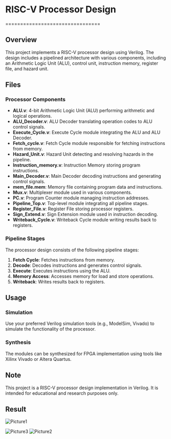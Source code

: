 # RISC-V Processor Design
================================

## Overview
This project implements a RISC-V processor design using Verilog. The design includes a pipelined architecture with various components, including an Arithmetic Logic Unit (ALU), control unit, instruction memory, register file, and hazard unit.

## Files
### Processor Components

* **ALU.v**: 4-bit Arithmetic Logic Unit (ALU) performing arithmetic and logical operations.
* **ALU_Decoder.v**: ALU Decoder translating operation codes to ALU control signals.
* **Execute_Cycle.v**: Execute Cycle module integrating the ALU and ALU Decoder.
* **Fetch_cycle.v**: Fetch Cycle module responsible for fetching instructions from memory.
* **Hazard_Unit.v**: Hazard Unit detecting and resolving hazards in the pipeline.
* **Instruction_memory.v**: Instruction Memory storing program instructions.
* **Main_Decoder.v**: Main Decoder decoding instructions and generating control signals.
* **mem_file.mem**: Memory file containing program data and instructions.
* **Mux.v**: Multiplexer module used in various components.
* **PC.v**: Program Counter module managing instruction addresses.
* **Pipeline_Top.v**: Top-level module integrating all pipeline stages.
* **Register_File.v**: Register File storing processor registers.
* **Sign_Extend.v**: Sign Extension module used in instruction decoding.
* **Writeback_Cycle.v**: Writeback Cycle module writing results back to registers.

### Pipeline Stages

The processor design consists of the following pipeline stages:

1. **Fetch Cycle**: Fetches instructions from memory.
2. **Decode**: Decodes instructions and generates control signals.
3. **Execute**: Executes instructions using the ALU.
4. **Memory Access**: Accesses memory for load and store operations.
5. **Writeback**: Writes results back to registers.

## Usage
### Simulation

Use your preferred Verilog simulation tools (e.g., ModelSim, Vivado) to simulate the functionality of the processor.

### Synthesis

The modules can be synthesized for FPGA implementation using tools like Xilinx Vivado or Altera Quartus.

## Note
This project is a RISC-V processor design implementation in Verilog. It is intended for educational and research purposes only.
## Result 
![Picture1](https://github.com/user-attachments/assets/5aac79ed-8b34-46f5-9145-b733f9d5b3bb)

![Picture3](https://github.com/user-attachments/assets/42a1626e-c937-4b30-805f-05fbc44b69b8)
![Picture2](https://github.com/user-attachments/assets/ad81de1e-ef3e-433f-8bea-78ccb44835dd)
